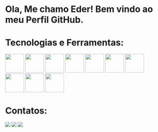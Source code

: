 # Ola, Me chamo Eder! Bem vindo ao meu Perfil GitHub.

# Tecnologias e Ferramentas:
<img src="https://cdn.jsdelivr.net/gh/devicons/devicon/icons/python/python-original-wordmark.svg" width="60" height="60" />         <img src="https://cdn.jsdelivr.net/gh/devicons/devicon/icons/django/django-plain-wordmark.svg" width="60" height="60" />         <img src="https://cdn.jsdelivr.net/gh/devicons/devicon/icons/javascript/javascript-original.svg" width="60" height="60"/>        <img src="https://cdn.jsdelivr.net/gh/devicons/devicon/icons/html5/html5-original-wordmark.svg" width="60" height="60"/>         <img src="https://cdn.jsdelivr.net/gh/devicons/devicon/icons/css3/css3-original.svg" width="60" height="60" />          <img src="https://cdn.jsdelivr.net/gh/devicons/devicon/icons/sqlite/sqlite-original.svg" width="60" height="60"/>          <img src="https://cdn.jsdelivr.net/gh/devicons/devicon/icons/git/git-original.svg" width="60" height="60"/>          <img src="https://cdn.jsdelivr.net/gh/devicons/devicon/icons/vscode/vscode-original.svg" width="60" height="60" />         <img src="https://cdn.jsdelivr.net/gh/devicons/devicon/icons/bootstrap/bootstrap-original.svg" width="60" height="60" />         <img src="https://cdn.jsdelivr.net/gh/devicons/devicon/icons/github/github-original-wordmark.svg" width="60" height="60" />

# Contatos:
<div>
<a href="https://www.linkedin.com/in/ederrassis" target="_blank"><img src="https://img.shields.io/badge/-LinkedIn-%230077B5?style=for-the-badge&logo=linkedin&logoColor=white" target="_blank"></a> <a href="https://instagram.com/ederr_assis" target="_blank"><img src="https://img.shields.io/badge/-Instagram-%23E4405F?style=for-the-badge&logo=instagram&logoColor=white" target="_blank"></a> <a href = "mailto:assis.ederjd@gmail.com"><img src="https://img.shields.io/badge/Gmail-D14836?style=for-the-badge&logo=gmail&logoColor=white" target="_blank"></a>
   
</div>
          
          
          
          
          
          
          
          
          
          
          


